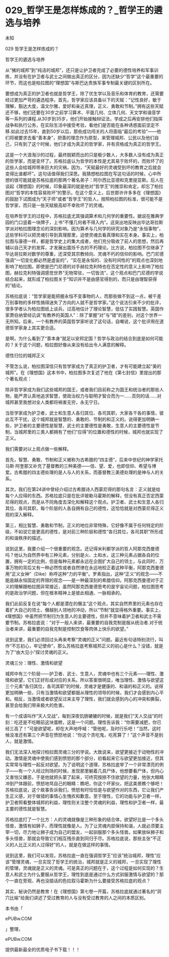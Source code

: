 # 029_哲学王是怎样炼成的？_哲学王的遴选与培养

未知

029 哲学王是怎样炼成的？

哲学王的遴选与培养

从“猪的城邦”到“纯洁的城邦”，还只是让护卫者完成了必要的德性培养和军事训练，并没有在护卫者与武士之间做出真正的区分，因为还缺少“哲学”这个最重要的环节，而这也是柏拉图的“理想国”与斯巴达贵族军事专制最关键的区别所在。

要想成为真正的护卫者也就是哲学王，除了优生学以及音乐和体育的教育，还需要经过更加严苛的遴选程序。首先，哲学家应该具备以下的天赋：“记性良好，敏于理解，豁达大度，温文尔雅，爱好和亲近真理，正义、勇敢和节制。”拥有这些天赋还不够，他们还要在30岁之前学习算术、平面几何、立体几何、天文学和谐音学等一系列的课程.从30岁到35岁，他们开始接触辩证法，学成之后再安排他们指挥战争和执行公务，在实际生活中接受考验，看他们是否能在各种诱惑面前坚定不移.如此过去15年，直到50岁以后，那些成功闯关的人将面临“最后的考验”——他们将被要求去看“善本身”，把善的理念作为原型，来管理城邦、公民以及他们自己，只有到了这个时候，他们才成为真正的哲学家，并有资格成为真正的哲学王。

这是一个大浪淘沙的过程，最终脱颖而出的只是极少数人，大多数人没有成为真正的哲学家，而是变坏了。苏格拉底认为哲学的本性是尤其易于败坏的，而败坏了的这些人会给城邦带来巨大的灾祸，因为，“天赋最好的灵魂受到坏的教育之后就会变得比谁都坏”。这句话值得我们深思。我猜想柏拉图在写这句话的时候，心中所想的很可能就是苏格拉底的那两个著名弟子：阿尔西比亚德和克里提亚斯。后人在谈起《理想国》的时候，印象最深的就是他对“哲学王”的推崇和肯定，却忘了柏拉图对“哲学的本性容易败坏”的警示。在这个意义上，后世那许许多多在《理想国》的鼓励下试图成为“天子师”或者“哲学王”的哲人，按照柏拉图的标准，很可能不是哲学家，而只是一些天赋极高却不幸败坏了的灵魂。

在培养哲学王的过程中，苏格拉底尤其强调算术和几何学的重要性。据说在雅典学园的门口竖着一块牌子，上书“不懂几何者不得入内”。这突出地反映出毕达哥拉斯学派对柏拉图理念论的深刻影响。因为算术与几何学的研究对象乃是“永恒事物”，这些学科可以把灵魂引导到真理那里，迫使灵魂去看真理和实在本身。事实上，柏拉图与康德一样，都是哲学史上的集大成者，他们充分吸收了前人的思想，然后再辅以自己天才的发挥，才发展出震烁千古的不朽理论。比方说，柏拉图不仅继承了毕达哥拉斯对数学的尊重，还深受其宗教倾向、灵魂不朽的信仰的影响。巴门尼德强调“一切变化都必然是虚妄的”，“实在是永恒的、没有时间性的”的观点也深刻地影响了柏拉图。即使是巴门尼德的对手赫拉克利特也在否定性的意义上影响了柏拉图，赫拉克利特强调感觉世界“无物常驻，一切皆流”，这个观点和巴门尼德的学说结合起来，就形成了柏拉图关于“知识并不是由感官得到的，而只是由理智获得的”结论。

苏格拉底说：“哲学家是能把握永恒不变事物的人，而那些做不到这一点，被千差万别事物的多样性搞得迷失了方向的人就不是哲学家。”这个说法引来不少的批评，很多学者认为柏拉图纸上谈兵，过高地估计了理论智慧，低估了实践智慧。英国作家萧伯纳曾经讥讽“有教养的英国人”：除了掌握“对”与“错”的差别，对这个世界一无所知。后来，一个有教养的英国哲学家听说了这句话，自嘲说，这个批评用在道德哲学家身上其实更合适。

是啊，为什么看到了“善本身”就足以安邦定国？哲学与政治的结合到底是如何可能的？关于这个问题，柏拉图好像从来没有给出令人满意的解释。

德性归位的城邦正义

不管怎么说，柏拉图深信只有哲学家成为了真正的护卫者，才有可能建立起“美的城邦”。在《理想国》这本书中，柏拉图多次复述了他在《第七封信》里提出的那个著名观点：

除非哲学家成为我们这些城邦的国王，或者我们目前称之为国王和统治者的那些人物，能严肃认真地追求智慧，使政治权力与聪明才智合而为一……否则的话……对城邦甚至我想对全人类都将祸害无穷，永无宁日。

当哲学家成为护卫者，武士和生意人各归其位、各司其职，大家各干各的事情，彼此互不干扰，这个城邦就是智慧的、勇敢的、节制的和正义的。说得更加明确一些，护卫者的主要德性是智慧，武士的主要德性是勇敢，生意人的主要德性是节制，当城邦里的三类人都拥有了他们“应得”的位置和德性的时候，城邦也就实现了正义。

我们需要对以上观点做一些解释。

首先，智慧、勇敢、节制和正义被称为古希腊的“四主德”，后来中世纪的神学家托马斯·阿奎那又补充了基督教的三种美德——信、望、爱，也即信仰、希望与博爱。古希腊的四主德处理的是人与人的关系，而基督教三美德处理的是神与人的关系。

其次，我们在第24讲中曾经介绍过古希腊诗人西蒙尼得的那句名言：正义就是给每个人应得的东西。苏格拉底只是在批评玻勒马霍斯的解释，但没有真正否定西蒙尼得的观点，而是从不同角度去深化和解释这个观点。护卫者、武士和生意人各归其位、各司其职，每个阶层的人各自拥有自己的德性，这恰恰就是对西蒙尼得正义观的深入解释。

第三，相比智慧、勇敢和节制，正义的地位非常特殊，它好像不属于任何特定的阶级，不如说它是更高的德性，是对前三种阶层和德性“各归其位，各司其职”所形成的和谐秩序的描述。

说到这里，我要介绍一个很重要的观念。还记得米利都学派的哲人阿那克西曼德吗？他认为自然界中有三种元素，分别是火、土和水，这三种元素占据各自的位置，拥有一定的比例，但是每种元素都永远在企图扩大自己的领土，与此同时，万事万物的背后又有一种必然性或者自然律在永远地校正着这种平衡，阿那克西曼德用“正义女神”（Dike）称呼这种“力的平衡”。罗素指出，这种“正义”的观念——不能逾越永恒固定的界限的观念——是一种最深刻的希腊信仰。阿那克西曼德对于正义的理解跟柏拉图非常接近，虽然阿那克西曼德思考的是宇宙论问题，柏拉图思考的是政治学问题，但在根本精神上是彼此相通、一脉相承的。

我们此前反复在说“每个人都是潜在的僭主”这个观点，其实自然界里的元素也存在着扩大自己的领土、僭越别人领地的冲动，所以“节制”就显得格外重要。事实上，《理想国》中虽然把节制归为生意人的主要德性，但并不意味着护卫者和武士不需要节制。苏格拉底说：“对于一般人来讲，最重要的自我克制是服从统治者.对于统治者来讲，最重要的自我克制是控制饮食等肉体上快乐的欲望。”

说到这里，我们必须回过头再来考察“灵魂的正义”问题。最近有句话特别流行，叫作“不忘初心，牢记使命”，那么苏格拉底考察城邦正义的初心是什么？没错，就是为了“由大见小”探讨灵魂的正义。

灵魂三分：理性、激情和欲望

城邦中有三个阶层——护卫者、武士、生意人，灵魂中也有三个元素——理性、激情和欲望，它们正好形成对应的关系。所以答案很明显，唯当理性、激情与欲望这三个元素“各归其位，各司其职”的时候，灵魂才是健康的、和谐的和正义的。说得更加明确一些，只有当激情和欲望都服从理性的领导的时候，我们才会感到内心平和。相反，当激情或者欲望反过来主导了理性，我们就会感到内心的冲突和撕裂，甚至会给我们带来极大的危害。

有一个成语叫作“天人交战”，每到深夜饥肠辘辘的时候，就是我们“天人交战”的时刻：吃还是不吃眼前这块蛋糕，这是一个问题。理性告诉我：“你需要减肥，你已经三高了！”可是欲望呢，却在大声地呼喊：“管他呢，及时行乐吧！”当然，这时候没准还有第三个声音在愤怒地说：“你这个贪吃鬼，吃死算了！”这个声音不是别人，就是激情。

我们无法深入地探讨柏拉图灵魂三分的学说。大致说来，欲望更接近于动物性的冲动。激情是灵魂中使我们感到愤怒的那个部分，初看起来它与欲望更加接近，但其实常常与理性一起反对欲望。为了说明这个道理，苏格拉底举了一个非常漂亮的例子——有一个人经过刑场的时候，发现那里躺着几具尸体，他想要看尸体，但内心又害怕又嫌恶，于是他就把头蒙了起来，可终究按捺不住欲望的力量，他张大眼睛冲到尸体跟前，愤怒地骂自己的眼睛：瞧吧，你这个坏家伙，把这美景瞧个够吧！苏格拉底说，这个故事告诉我们，愤怒有时恰恰是与欲望作对的东西，它让我们产生正义感，对于做错的事情心生愧疚和歉意。至于理性，它的功能与护卫者一样，护卫者照看整体城邦的利益，理性则关注整个灵魂的利益，理性和护卫者一样，最主要的德性就是智慧。

苏格拉底打了一个比方：人的灵魂就像是三种形象的结合体，欲望好比是一个多头怪兽，激情有如狮子，而理性就像是人。为了让灵魂内部保持和谐，人就必须要主宰一切，尽力地让狮子成为自己的盟友，一起驯服那个多头怪兽。如果放纵狮子和多头怪兽，那就会导致它们相互残杀直到同归于尽。苏格拉底说，那些主张“不正义的人比正义的人过得好”的人，就是在做这样的事情。

说到这里，我们可以发现，苏格拉底一直在强调哲学王“应该”统治城邦，理性“应该”管理灵魂，一旦实现了哲学王的统治，城邦就是正义的城邦，一旦实现了理性的管理，灵魂就是正义的灵魂。可是真正的问题在于，这个过程是如何实现的？生意人和武士为什么要服从哲学王，理性到底是通过什么方式驯服激情与欲望的？那个一直在旁观、再也没插话的色拉叙马霍斯为什么要接受苏格拉底的观点？

其实，秘诀仍然是教育！在《理想国》第七卷一开篇，苏格拉底就通过著名的“洞穴比喻”给我们讲述了受过教育的人与没有受过教育的人之间的本质区别。

本书由「

ePUBw.COM

」整理，

ePUBw.COM

提供最新最全的优质电子书下载！！！